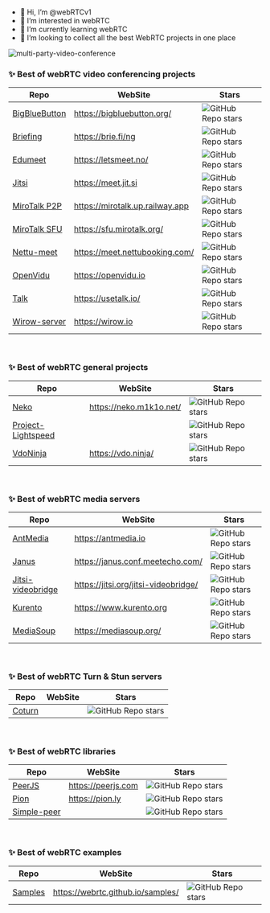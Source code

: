 <br/>

- 👋 Hi, I’m @webRTCv1
- 👀 I’m interested in webRTC
- 🌱 I’m currently learning webRTC
- 💞️ I’m looking to collect all the best WebRTC projects in one place

![multi-party-video-conference](https://user-images.githubusercontent.com/104159437/164714607-48839e91-5551-4962-9187-3f2ad7d7259c.png)

### ✨ Best of webRTC video conferencing projects

  | Repo | WebSite | Stars |
  |------|---------|-------|
  | [BigBlueButton](https://github.com/bigbluebutton/bigbluebutton) | https://bigbluebutton.org/ | ![GitHub Repo stars](https://img.shields.io/github/stars/bigbluebutton/bigbluebutton?style=flat-square) |
  | [Briefing](https://github.com/holtwick/briefing/) | https://brie.fi/ng | ![GitHub Repo stars](https://img.shields.io/github/stars/holtwick/briefing?style=flat-square) |
  | [Edumeet](https://github.com/edumeet/edumeet) | https://letsmeet.no/ | ![GitHub Repo stars](https://img.shields.io/github/stars/edumeet/edumeet?style=flat-square) |
  | [Jitsi](https://github.com/jitsi/jitsi-meet) | https://meet.jit.si | ![GitHub Repo stars](https://img.shields.io/github/stars/jitsi/jitsi-meet?style=flat-square) |
  | [MiroTalk P2P](https://github.com/miroslavpejic85/mirotalk) | https://mirotalk.up.railway.app | ![GitHub Repo stars](https://img.shields.io/github/stars/miroslavpejic85/mirotalk?style=flat-square) |
  | [MiroTalk SFU](https://github.com/miroslavpejic85/mirotalksfu) | https://sfu.mirotalk.org/ | ![GitHub Repo stars](https://img.shields.io/github/stars/miroslavpejic85/mirotalksfu?style=flat-square) |
  | [Nettu-meet](https://github.com/fmeringdal/nettu-meet) | https://meet.nettubooking.com/ | ![GitHub Repo stars](https://img.shields.io/github/stars/fmeringdal/nettu-meet?style=flat-square) |
  | [OpenVidu](https://github.com/OpenVidu/openvidu) | https://openvidu.io | ![GitHub Repo stars](https://img.shields.io/github/stars/OpenVidu/openvidu?style=flat-square) |
  | [Talk](https://github.com/vasanthv/talk) | https://usetalk.io/ | ![GitHub Repo stars](https://img.shields.io/github/stars/vasanthv/talk?style=flat-square) |
  | [Wirow-server](https://github.com/wirow-io/wirow-server) | https://wirow.io | ![GitHub Repo stars](https://img.shields.io/github/stars/wirow-io/wirow-server?style=flat-square) |

<br/>

### ✨ Best of webRTC general projects

  | Repo | WebSite | Stars |
  |------|---------|-------|
  | [Neko](https://github.com/m1k1o/neko) | https://neko.m1k1o.net/ | ![GitHub Repo stars](https://img.shields.io/github/stars/m1k1o/neko?style=flat-square) |
  | [Project-Lightspeed](https://github.com/GRVYDEV/Project-Lightspeed) |  | ![GitHub Repo stars](https://img.shields.io/github/stars/GRVYDEV/Project-Lightspeed?style=flat-square) |
  | [VdoNinja](https://github.com/steveseguin/vdo.ninja) | https://vdo.ninja/ | ![GitHub Repo stars](https://img.shields.io/github/stars/steveseguin/vdo.ninja?style=flat-square) |

<br/>

### ✨ Best of webRTC media servers

  | Repo | WebSite | Stars |
  |------|---------|-------|
  | [AntMedia](https://github.com/ant-media/Ant-Media-Server) | https://antmedia.io | ![GitHub Repo stars](https://img.shields.io/github/stars/ant-media/Ant-Media-Server?style=flat-square) |
  | [Janus](https://github.com/meetecho/janus-gateway) | https://janus.conf.meetecho.com/ | ![GitHub Repo stars](https://img.shields.io/github/stars/meetecho/janus-gateway?style=flat-square) |
  | [Jitsi-videobridge](https://github.com/jitsi/jitsi-videobridge) | https://jitsi.org/jitsi-videobridge/ | ![GitHub Repo stars](https://img.shields.io/github/stars/jitsi/jitsi-videobridge?style=flat-square) |
  | [Kurento](https://github.com/Kurento/kurento-media-server) | https://www.kurento.org | ![GitHub Repo stars](https://img.shields.io/github/stars/Kurento/kurento-media-server?style=flat-square) |
  | [MediaSoup](https://github.com/versatica/mediasoup/) | https://mediasoup.org/ | ![GitHub Repo stars](https://img.shields.io/github/stars/versatica/mediasoup?style=flat-square) |

<br/>

### ✨ Best of webRTC Turn & Stun servers

  | Repo | WebSite | Stars |
  |------|---------|-------|
  | [Coturn](https://github.com/coturn/coturn) |  | ![GitHub Repo stars](https://img.shields.io/github/stars/coturn/coturn?style=flat-square) |

<br/>

### ✨ Best of webRTC libraries

  | Repo | WebSite | Stars |
  |------|---------|-------|
  | [PeerJS](https://github.com/peers/peerjs) | https://peerjs.com | ![GitHub Repo stars](https://img.shields.io/github/stars/peers/peerjs?style=flat-square) |
  | [Pion](https://github.com/pion/webrtc) | https://pion.ly | ![GitHub Repo stars](https://img.shields.io/github/stars/pion/webrtc?style=flat-square) |
  | [Simple-peer](https://github.com/feross/simple-peer) |  | ![GitHub Repo stars](https://img.shields.io/github/stars/feross/simple-peer?style=flat-square) |

<br/>

### ✨ Best of webRTC examples

  | Repo | WebSite | Stars |
  |------|---------|-------|
  | [Samples](https://github.com/webrtc/samples) | https://webrtc.github.io/samples/ | ![GitHub Repo stars](https://img.shields.io/github/stars/webrtc/samples?style=flat-square) |

<br/>
